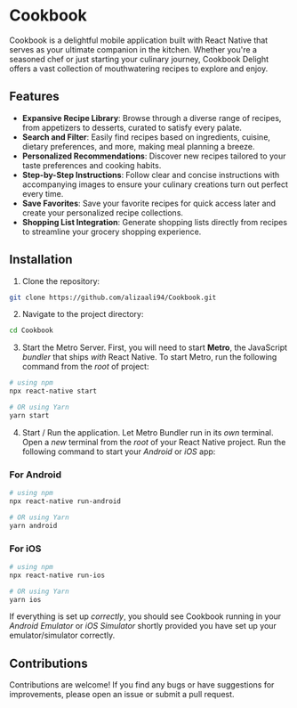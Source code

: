 # Cookbook

Cookbook is a delightful mobile application built with React Native that serves as your ultimate companion in the kitchen. Whether you're a seasoned chef or just starting your culinary journey, Cookbook Delight offers a vast collection of mouthwatering recipes to explore and enjoy.

## Features

- **Expansive Recipe Library**: Browse through a diverse range of recipes, from appetizers to desserts, curated to satisfy every palate.
- **Search and Filter**: Easily find recipes based on ingredients, cuisine, dietary preferences, and more, making meal planning a breeze.
- **Personalized Recommendations**: Discover new recipes tailored to your taste preferences and cooking habits.
- **Step-by-Step Instructions**: Follow clear and concise instructions with accompanying images to ensure your culinary creations turn out perfect every time.
- **Save Favorites**: Save your favorite recipes for quick access later and create your personalized recipe collections.
- **Shopping List Integration**: Generate shopping lists directly from recipes to streamline your grocery shopping experience.

## Installation

1. Clone the repository:

```bash
git clone https://github.com/alizaali94/Cookbook.git
```

2. Navigate to the project directory:

```bash
cd Cookbook
```

3. Start the Metro Server. First, you will need to start **Metro**, the JavaScript _bundler_ that ships _with_ React Native. To start Metro, run the following command from the _root_ of project:

```bash
# using npm
npx react-native start

# OR using Yarn
yarn start
```

4. Start / Run the application. Let Metro Bundler run in its _own_ terminal. Open a _new_ terminal from the _root_ of your React Native project. Run the following command to start your _Android_ or _iOS_ app:

### For Android

```bash
# using npm
npx react-native run-android

# OR using Yarn
yarn android
```

### For iOS

```bash
# using npm
npx react-native run-ios

# OR using Yarn
yarn ios
```

If everything is set up _correctly_, you should see Cookbook running in your _Android Emulator_ or _iOS Simulator_ shortly provided you have set up your emulator/simulator correctly.

## Contributions

Contributions are welcome! If you find any bugs or have suggestions for improvements, please open an issue or submit a pull request.



